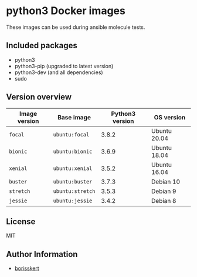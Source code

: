 # python3 Docker images

These images can be used during ansible molecule tests.

## Included packages

* python3
* python3-pip (upgraded to latest version)
* python3-dev (and all dependencies)
* sudo

## Version overview

| Image version | Base image | Python3 version | OS version |
|---------------|------------|-----------------|------------|
| `focal`       | `ubuntu:focal` | 3.8.2       | Ubuntu 20.04 |
| `bionic`      | `ubuntu:bionic` | 3.6.9      | Ubuntu 18.04 |
| `xenial`      | `ubuntu:xenial` | 3.5.2      | Ubuntu 16.04 |
| `buster`      | `ubuntu:buster` | 3.7.3      | Debian 10    |
| `stretch`     | `ubuntu:stretch` | 3.5.3     | Debian 9     |
| `jessie`      | `ubuntu:jessie`  | 3.4.2     | Debian 8     |

## License

MIT

## Author Information

* [borisskert](https://github.com/borisskert)
